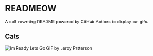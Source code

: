 # READMEOW

A self-rewriting README powered by GitHub Actions to display cat gifs.

## Cats

![Im Ready Lets Go GIF by Leroy Patterson](https://media2.giphy.com/media/CjmvTCZf2U3p09Cn0h/200.gif?cid=9acd02da5mcf7frbyneonourmrf489opn7nf0akp5im01po5&ep=v1_gifs_search&rid=200.gif&ct=g)
